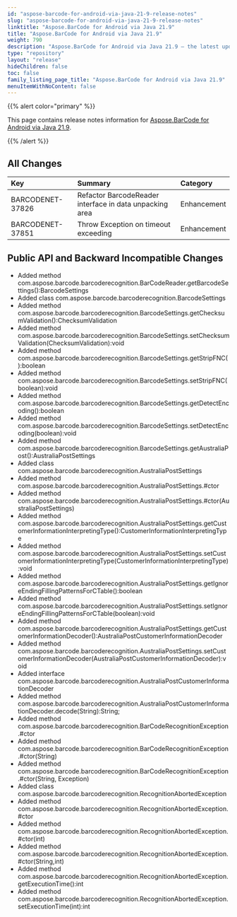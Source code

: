 ```yaml
---
id: "aspose-barcode-for-android-via-java-21-9-release-notes"
slug: "aspose-barcode-for-android-via-java-21-9-release-notes"
linktitle: "Aspose.BarCode for Android via Java 21.9"
title: "Aspose.BarCode for Android via Java 21.9"
weight: 790
description: "Aspose.BarCode for Android via Java 21.9 – the latest updates and fixes."
type: "repository"
layout: "release"
hideChildren: false
toc: false
family_listing_page_title: "Aspose.BarCode for Android via Java 21.9"
menuItemWithNoContent: false
---
```


{{% alert color="primary" %}} 

This page contains release notes information for [Aspose.BarCode for Android via Java 21.9](https://releases.aspose.com/barcode/androidjava/new-releases/aspose.barcode-for-android-via-java-21.9/).

{{% /alert %}} 
## **All Changes**

|**Key**|**Summary**|**Category**|
| :- | :- | :- |
|BARCODENET-37826|Refactor BarcodeReader interface in data unpacking area|Enhancement|
|BARCODENET-37851|Throw Exception on timeout exceeding|Enhancement|

## **Public API and Backward Incompatible Changes**

- Added method com.aspose.barcode.barcoderecognition.BarCodeReader.getBarcodeSettings():BarcodeSettings
- Added class com.aspose.barcode.barcoderecognition.BarcodeSettings
- Added method com.aspose.barcode.barcoderecognition.BarcodeSettings.getChecksumValidation():ChecksumValidation
- Added method com.aspose.barcode.barcoderecognition.BarcodeSettings.setChecksumValidation(ChecksumValidation):void
- Added method com.aspose.barcode.barcoderecognition.BarcodeSettings.getStripFNC():boolean
- Added method com.aspose.barcode.barcoderecognition.BarcodeSettings.setStripFNC(boolean):void
- Added method com.aspose.barcode.barcoderecognition.BarcodeSettings.getDetectEncoding():boolean
- Added method com.aspose.barcode.barcoderecognition.BarcodeSettings.setDetectEncoding(boolean):void
- Added method com.aspose.barcode.barcoderecognition.BarcodeSettings.getAustraliaPost():AustraliaPostSettings
- Added class com.aspose.barcode.barcoderecognition.AustraliaPostSettings
- Added method com.aspose.barcode.barcoderecognition.AustraliaPostSettings.#ctor
- Added method com.aspose.barcode.barcoderecognition.AustraliaPostSettings.#ctor(AustraliaPostSettings)
- Added method com.aspose.barcode.barcoderecognition.AustraliaPostSettings.getCustomerInformationInterpretingType():CustomerInformationInterpretingType
- Added method com.aspose.barcode.barcoderecognition.AustraliaPostSettings.setCustomerInformationInterpretingType(CustomerInformationInterpretingType):void
- Added method com.aspose.barcode.barcoderecognition.AustraliaPostSettings.getIgnoreEndingFillingPatternsForCTable():boolean
- Added method com.aspose.barcode.barcoderecognition.AustraliaPostSettings.setIgnoreEndingFillingPatternsForCTable(boolean):void
- Added method com.aspose.barcode.barcoderecognition.AustraliaPostSettings.getCustomerInformationDecoder():AustraliaPostCustomerInformationDecoder
- Added method com.aspose.barcode.barcoderecognition.AustraliaPostSettings.setCustomerInformationDecoder(AustraliaPostCustomerInformationDecoder):void
- Added interface com.aspose.barcode.barcoderecognition.AustraliaPostCustomerInformationDecoder
- Added method com.aspose.barcode.barcoderecognition.AustraliaPostCustomerInformationDecoder.decode(String):String;
- Added method com.aspose.barcode.barcoderecognition.BarCodeRecognitionException.#ctor
- Added method com.aspose.barcode.barcoderecognition.BarCodeRecognitionException.#ctor(String)
- Added method com.aspose.barcode.barcoderecognition.BarCodeRecognitionException.#ctor(String, Exception)
- Added class com.aspose.barcode.barcoderecognition.RecognitionAbortedException
- Added method com.aspose.barcode.barcoderecognition.RecognitionAbortedException.#ctor
- Added method com.aspose.barcode.barcoderecognition.RecognitionAbortedException.#ctor(int)
- Added method com.aspose.barcode.barcoderecognition.RecognitionAbortedException.#ctor(String,int)
- Added method com.aspose.barcode.barcoderecognition.RecognitionAbortedException.getExecutionTime():int
- Added method com.aspose.barcode.barcoderecognition.RecognitionAbortedException.setExecutionTime(int):int
